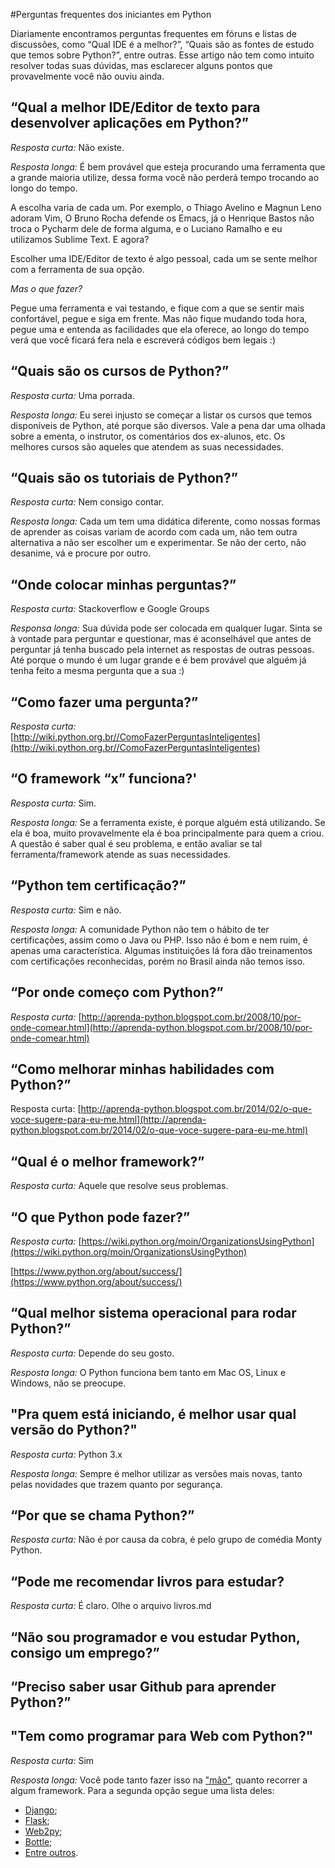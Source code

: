#Perguntas frequentes dos iniciantes em Python

Diariamente encontramos perguntas frequentes em fóruns e listas de discussões, como “Qual IDE é a melhor?”, “Quais são as fontes de estudo que temos sobre Python?”, entre outras. Esse artigo não tem como intuito resolver todas suas dúvidas, mas esclarecer alguns pontos que provavelmente você não ouviu ainda.

“Qual a melhor IDE/Editor de texto para desenvolver aplicações em Python?”
--------------------------------------------------------------------------

*Resposta curta:* Não existe.

*Resposta longa:* É bem provável que esteja procurando uma ferramenta que a grande maioria utilize, dessa forma você não perderá tempo trocando ao longo do tempo.

A escolha varia de cada um. Por exemplo, o Thiago Avelino e Magnun Leno adoram Vim, O Bruno Rocha defende os Emacs, já o Henrique Bastos não troca o Pycharm dele de forma alguma, e o Luciano Ramalho e eu utilizamos Sublime Text. E agora?

Escolher uma IDE/Editor de texto é algo pessoal, cada um se sente melhor com a ferramenta de sua opção.

*Mas o que fazer?*

Pegue uma ferramenta e vai testando, e fique com a que se sentir mais confortável, pegue e siga em frente. Mas não fique mudando toda hora, pegue uma e entenda as facilidades que ela oferece, ao longo do tempo verá que você ficará fera nela e escreverá códigos bem legais :)

“Quais são os cursos de Python?”
--------------------------------

*Resposta curta:* Uma porrada.

*Resposta longa:* Eu serei injusto se começar a listar os cursos que temos disponíveis de Python, até porque são diversos. Vale a pena dar uma olhada sobre a ementa, o instrutor, os comentários dos ex-alunos, etc. Os melhores cursos são aqueles que atendem as suas necessidades.

“Quais são os tutoriais de Python?”
-----------------------------------

*Resposta curta:* Nem consigo contar.

*Resposta longa:* Cada um tem uma didática diferente, como nossas formas de aprender as coisas variam de acordo com cada um, não tem outra alternativa a não ser escolher um e experimentar. Se não der certo, não desanime, vá e procure por outro.

“Onde colocar minhas perguntas?”
--------------------------------

*Resposta curta:* Stackoverflow e Google Groups

*Responsa longa:* Sua dúvida pode ser colocada em qualquer lugar. Sinta se à vontade para perguntar e questionar, mas é aconselhável que antes de perguntar já tenha buscado pela internet as respostas de outras pessoas. Até porque o mundo é um lugar grande e é bem provável que alguém já tenha feito a mesma pergunta que a sua :)

“Como fazer uma pergunta?”
--------------------------

*Resposta curta:* [http://wiki.python.org.br//ComoFazerPerguntasInteligentes](http://wiki.python.org.br//ComoFazerPerguntasInteligentes)

“O framework “x” funciona?'
---------------------------

*Resposta curta:* Sim.

*Resposta longa:* Se a ferramenta existe, é porque alguém está utilizando. Se ela é boa, muito provavelmente ela é boa principalmente para quem a criou. A questão é saber qual é seu problema, e então avaliar se tal ferramenta/framework atende as suas necessidades.

“Python tem certificação?”
--------------------------

*Resposta curta:* Sim e não.

*Resposta longa:* A comunidade Python não tem o hábito de ter certificações, assim como o Java ou PHP. Isso não é bom e nem ruim, é apenas uma característica. Algumas instituições lá fora dão treinamentos com certificações reconhecidas, porém no Brasil ainda não temos isso.

“Por onde começo com Python?”
-----------------------------

*Resposta curta:* [http://aprenda-python.blogspot.com.br/2008/10/por-onde-comear.html](http://aprenda-python.blogspot.com.br/2008/10/por-onde-comear.html)

“Como melhorar minhas habilidades com Python?”
----------------------------------------------

Resposta curta: [http://aprenda-python.blogspot.com.br/2014/02/o-que-voce-sugere-para-eu-me.html](http://aprenda-python.blogspot.com.br/2014/02/o-que-voce-sugere-para-eu-me.html)

“Qual é o melhor framework?”
----------------------------

*Resposta curta:* Aquele que resolve seus problemas.

“O que Python pode fazer?”
--------------------------

*Resposta curta:* [https://wiki.python.org/moin/OrganizationsUsingPython](https://wiki.python.org/moin/OrganizationsUsingPython)

[https://www.python.org/about/success/](https://www.python.org/about/success/)

“Qual melhor sistema operacional para rodar Python?”
----------------------------------------------------

*Resposta curta:* Depende do seu gosto.

*Resposta longa:* O Python funciona bem tanto em Mac OS, Linux e Windows, não se preocupe.

"Pra quem está iniciando, é melhor usar qual versão do Python?"
---------------------------------------------------------------

*Resposta curta:* Python 3.x

*Resposta longa:* Sempre é melhor utilizar as versões mais novas, tanto pelas novidades que trazem quanto por segurança.

“Por que se chama Python?”
--------------------------

*Resposta curta:* Não é por causa da cobra, é pelo grupo de comédia Monty Python.

“Pode me recomendar livros para estudar?
--------------------------

*Resposta curta:* É claro. Olhe o arquivo livros.md

“Não sou programador e vou estudar Python, consigo um emprego?”
--------------------------


“Preciso saber usar Github para aprender Python?”
--------------------------


"Tem como programar para Web com Python?"
--------------------------

*Resposta curta:* Sim

*Resposta longa:* Você pode tanto fazer isso na ["mão"](http://www.devmedia.com.br/introducao-ao-desenvolvimento-web-com-python/6552), quanto recorrer a algum framework. Para a segunda opção segue uma lista deles:
 - [Django](https://www.djangoproject.com/);
 - [Flask](http://flask.pocoo.org/);
 - [Web2py](http://www.web2py.com/);
 - [Bottle](http://bottlepy.org/docs/dev/index.html);
 - [Entre outros](https://wiki.python.org/moin/WebFrameworks).
